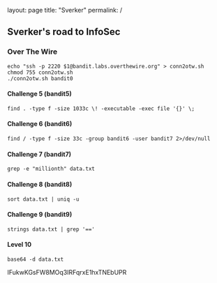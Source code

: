 layout: page
title: "Sverker"
permalink: /

## Sverker's road to InfoSec

### Over The Wire
```shell
echo "ssh -p 2220 $1@bandit.labs.overthewire.org" > conn2otw.sh
chmod 755 conn2otw.sh
./conn2otw.sh bandit0
```

#### Challenge 5 (bandit5)
```shell
find . -type f -size 1033c \! -executable -exec file '{}' \;
```

#### Challenge 6 (bandit6)
```shell
find / -type f -size 33c -group bandit6 -user bandit7 2>/dev/null
```

#### Challenge 7 (bandit7)
```shell
grep -e "millionth" data.txt
```

#### Challenge 8 (bandit8)
```shell
sort data.txt | uniq -u
```

#### Challenge 9 (bandit9)
```shell
strings data.txt | grep '=='
```

#### Level 10
```shell
base64 -d data.txt
```

IFukwKGsFW8MOq3IRFqrxE1hxTNEbUPR
